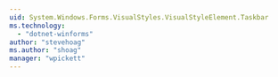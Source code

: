 ```yaml
---
uid: System.Windows.Forms.VisualStyles.VisualStyleElement.Taskbar
ms.technology: 
  - "dotnet-winforms"
author: "stevehoag"
ms.author: "shoag"
manager: "wpickett"
---
```

